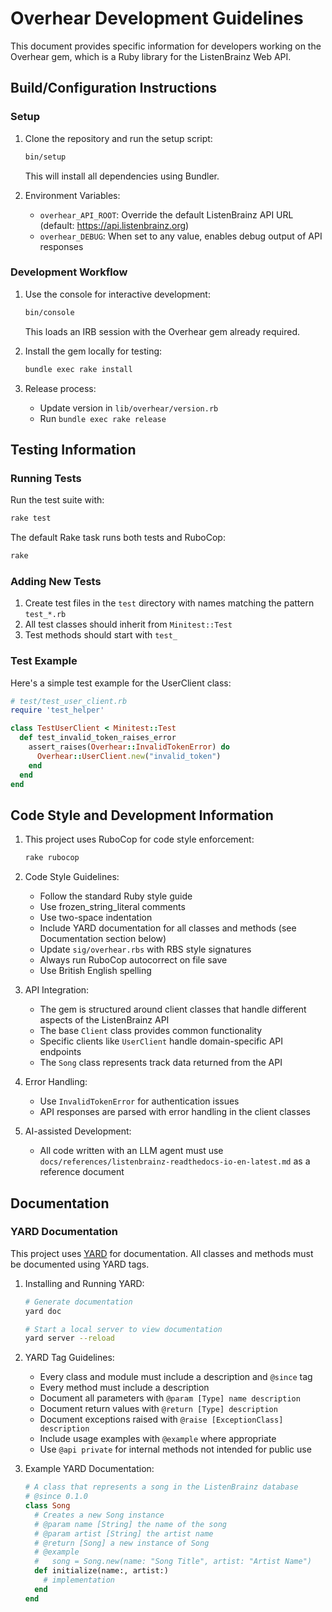 # Overhear Development Guidelines

This document provides specific information for developers working on the Overhear gem, which is a Ruby library for the ListenBrainz Web API.

## Build/Configuration Instructions

### Setup

1. Clone the repository and run the setup script:
   ```bash
   bin/setup
   ```
   This will install all dependencies using Bundler.

2. Environment Variables:
   - `overhear_API_ROOT`: Override the default ListenBrainz API URL (default: https://api.listenbrainz.org)
   - `overhear_DEBUG`: When set to any value, enables debug output of API responses

### Development Workflow

1. Use the console for interactive development:
   ```bash
   bin/console
   ```
   This loads an IRB session with the Overhear gem already required.

2. Install the gem locally for testing:
   ```bash
   bundle exec rake install
   ```

3. Release process:
   - Update version in `lib/overhear/version.rb`
   - Run `bundle exec rake release`

## Testing Information

### Running Tests

Run the test suite with:
```bash
rake test
```

The default Rake task runs both tests and RuboCop:
```bash
rake
```

### Adding New Tests

1. Create test files in the `test` directory with names matching the pattern `test_*.rb`
2. All test classes should inherit from `Minitest::Test`
3. Test methods should start with `test_`

### Test Example

Here's a simple test example for the UserClient class:

```ruby
# test/test_user_client.rb
require 'test_helper'

class TestUserClient < Minitest::Test
  def test_invalid_token_raises_error
    assert_raises(Overhear::InvalidTokenError) do
      Overhear::UserClient.new("invalid_token")
    end
  end
end
```

## Code Style and Development Information

1. This project uses RuboCop for code style enforcement:
   ```bash
   rake rubocop
   ```


2. Code Style Guidelines:
   - Follow the standard Ruby style guide
   - Use frozen_string_literal comments
   - Use two-space indentation
   - Include YARD documentation for all classes and methods (see Documentation section below)
   - Update `sig/overhear.rbs` with RBS style signatures
   - Always run RuboCop autocorrect on file save
   - Use British English spelling

3. API Integration:
   - The gem is structured around client classes that handle different aspects of the ListenBrainz API
   - The base `Client` class provides common functionality
   - Specific clients like `UserClient` handle domain-specific API endpoints
   - The `Song` class represents track data returned from the API

4. Error Handling:
   - Use `InvalidTokenError` for authentication issues
   - API responses are parsed with error handling in the client classes

5. AI-assisted Development:
   - All code written with an LLM agent must use `docs/references/listenbrainz-readthedocs-io-en-latest.md` as a reference document

## Documentation

### YARD Documentation

This project uses [YARD](https://yardoc.org/) for documentation. All classes and methods must be documented using YARD tags.

1. Installing and Running YARD:
   ```bash
   # Generate documentation
   yard doc
   
   # Start a local server to view documentation
   yard server --reload
   ```

2. YARD Tag Guidelines:
   - Every class and module must include a description and `@since` tag
   - Every method must include a description
   - Document all parameters with `@param [Type] name description`
   - Document return values with `@return [Type] description`
   - Document exceptions raised with `@raise [ExceptionClass] description`
   - Include usage examples with `@example` where appropriate
   - Use `@api private` for internal methods not intended for public use

3. Example YARD Documentation:
   ```ruby
   # A class that represents a song in the ListenBrainz database
   # @since 0.1.0
   class Song
     # Creates a new Song instance
     # @param name [String] the name of the song
     # @param artist [String] the artist name
     # @return [Song] a new instance of Song
     # @example
     #   song = Song.new(name: "Song Title", artist: "Artist Name")
     def initialize(name:, artist:)
       # implementation
     end
   end
   ```
